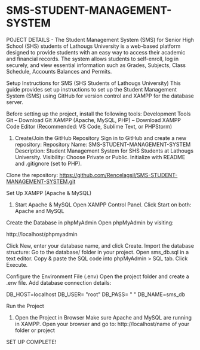 # SMS-STUDENT-MANAGEMENT-SYSTEM
POJECT DETAILS - The Student Management System (SMS) for Senior High School (SHS) students of Lathougs University is a web-based platform designed to provide students with an easy way to access their academic and financial records. The system allows students to self-enroll, log in securely, and view essential information such as Grades, Subjects, Class Schedule, Accounts Balances and Permits.

Setup Instructions for SMS (SHS Students of Lathougs University)
This guide provides set up instructions to set up the Student Management System (SMS) using GitHub for version control and XAMPP for the database server.

Before setting up the project, install the following tools:
Development Tools
Git – Download Git
XAMPP (Apache, MySQL, PHP) – Download XAMPP
Code Editor (Recommended: VS Code, Sublime Text, or PHPStorm)

1. Create/Join the GitHub Repository
Sign in to GitHub and create a new repository:
Repository Name: SMS-STUDENT-MANAGEMENT-SYSTEM
Description: Student Management System for SHS Students at Lathougs University.
Visibility: Choose Private or Public.
Initialize with README and .gitignore (set to PHP).

Clone the repository: https://github.com/Rencelagsil/SMS-STUDENT-MANAGEMENT-SYSTEM.git

Set Up XAMPP (Apache & MySQL)
1. Start Apache & MySQL
Open XAMPP Control Panel.
Click Start on both: Apache and MySQL

Create the Database in phpMyAdmin
Open phpMyAdmin by visiting:

http://localhost/phpmyadmin

Click New, enter your database name, and click Create.
Import the database structure:
Go to the database/ folder in your project.
Open sms_db.sql in a text editor.
Copy & paste the SQL code into phpMyAdmin > SQL tab.
Click Execute.

Configure the Environment File (.env)
Open the project folder and create a .env file.
Add database connection details:

DB_HOST=localhost
DB_USER= "root"
DB_PASS= " "
DB_NAME=sms_db

Run the Project
1. Open the Project in Browser
Make sure Apache and MySQL are running in XAMPP.
Open your browser and go to: http://localhost/name of your folder or project

SET UP COMPLETE!
